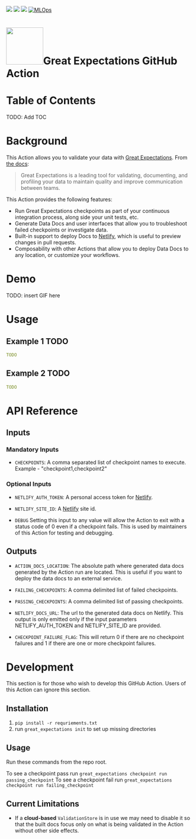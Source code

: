 ![](https://github.com/superconductive/great_expectations_action/workflows/Action%20Build/badge.svg) ![](https://github.com/superconductive/great_expectations_action/workflows/PR%20Comment%20Demo/badge.svg) ![](https://github.com/superconductive/great_expectations_action/workflows/PR%20Push%20Demo/badge.svg) [![MLOps](https://img.shields.io/badge/MLOps-black.svg?logo=github&?logoColor=blue)](https://mlops-github.com)


 <h1><img src="https://github.com/superconductive/great_expectations_action/blob/master/ge-logo.png" width="100" height="100">Great Expectations GitHub Action</h1>

# Table of Contents

TODO: Add TOC

# Background

This Action allows you to validate your data with [Great Expectations](https://greatexpectations.io/).  From [the docs](https://docs.greatexpectations.io/en/latest/):

> Great Expectations is a leading tool for validating, documenting, and profiling your data to maintain quality and improve communication between teams.

This Action provides the following features:

- Run Great Expectations checkpoints as part of your continuous integration process, along side your unit tests, etc.
- Generate Data Docs and user interfaces that allow you to troubleshoot failed checkpoints or investigate data.
- Built-in support to deploy Docs to [Netlify](https://www.netlify.com/), which is useful to preview changes in pull requests.
- Composability with other Actions that allow you to deploy Data Docs to any location, or customize your workflows.

# Demo

TODO: insert GIF here

# Usage

## Example 1 TODO

```yaml
TODO
```

## Example 2 TODO

```yaml
TODO
```

# API Reference

## Inputs

### Mandatory Inputs

- `CHECKPOINTS`:
    A comma separated list of checkpoint names to execute.  Example -  "checkpoint1,checkpoint2"

### Optional Inputs

- `NETLIFY_AUTH_TOKEN`:
    A personal access token for [Netlify](https://www.netlify.com/).

- `NETLIFY_SITE_ID`:
    A [Netlify](https://www.netlify.com/) site id.

- `DEBUG`
    Setting this input to any value will allow the Action to exit with a status code of 0 even if a checkpoint fails.  This is used by maintainers of this Action for testing and debugging.

## Outputs

- `ACTION_DOCS_LOCATION`:
    The absolute path where generated data docs generated by the Action run are located.  This is useful if you want to deploy the data docs to an external service.

- `FAILING_CHECKPOINTS`:
    A comma delimited list of failed checkpoints.

- `PASSING_CHECKPOINTS`:
    A comma delimited list of passing checkpoints.

- `NETLIFY_DOCS_URL`:
    The url to the generated data docs on Netlify.  This output is only emitted only if the input parameters NETLIFY_AUTH_TOKEN and NETLIFY_SITE_ID are provided.

- `CHECKPOINT_FAILURE_FLAG`:
    This will return 0 if there are no checkpoint failures and 1 if there are one or more checkpoint failures.

# Development

This section is for those who wish to develop this GitHub Action.  Users of this Action can ignore this section.

## Installation

1. `pip install -r requriements.txt`
2. run `great_expectations init` to set up missing directories

## Usage

Run these commands from the repo root.

To see a checkpoint pass run `great_expectations checkpoint run passing_checkpoint`
To see a checkpoint fail run `great_expectations checkpoint run failing_checkpoint`

## Current Limitations

- If a **cloud-based** `ValidationStore` is in use we may need to disable it so that the built docs focus only on what is being validated in the Action without other side effects.
